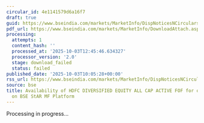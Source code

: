 ```yaml
---
circular_id: 4e1141579d6a16f7
draft: true
guid: https://www.bseindia.com/markets/MarketInfo/DispNoticesNCirculars.aspx?Noticeid={24964723-79E3-4E65-BCC7-BB55D91C0B1E}&noticeno=20251003-20&dt=10/03/2025&icount=20&totcount=34&flag=0
pdf_url: https://www.bseindia.com/markets/MarketInfo/DownloadAttach.aspx?id=20251003-20&attachedId=
processing:
  attempts: 1
  content_hash: ''
  processed_at: '2025-10-03T12:45:46.634327'
  processor_version: '2.0'
  stage: download_failed
  status: failed
published_date: '2025-10-03T10:05:28+00:00'
rss_url: https://www.bseindia.com/markets/MarketInfo/DispNoticesNCirculars.aspx?Noticeid={24964723-79E3-4E65-BCC7-BB55D91C0B1E}&noticeno=20251003-20&dt=10/03/2025&icount=20&totcount=34&flag=0
source: bse
title: Availability of HDFC DIVERSIFIED EQUITY ALL CAP ACTIVE FOF for ongoing transactions
  on BSE StAR MF Platform
---
```


Processing in progress...